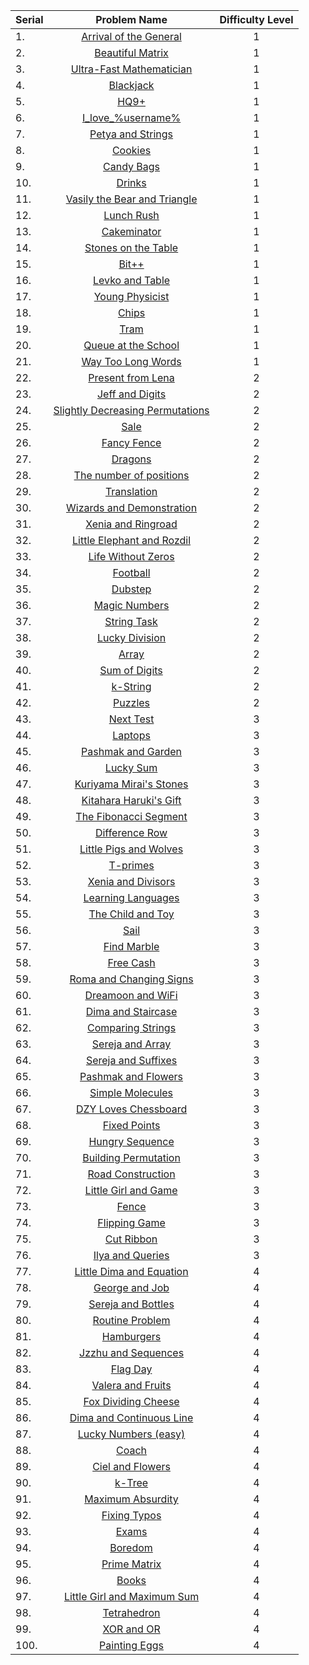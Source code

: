 | Serial | Problem Name | Difficulty Level |
|:--|:---:|:---:|
|1.| [Arrival of the General](http://codeforces.com/problemset/problem/144/A) | 1 |
|2.| [Beautiful Matrix](http://codeforces.com/problemset/problem/263/A) | 1 |
|3.| [Ultra-Fast Mathematician](http://codeforces.com/problemset/problem/61/A) | 1 |
|4.| [Blackjack](http://codeforces.com/problemset/problem/104/A) | 1 |
|5.| [HQ9+](http://codeforces.com/problemset/problem/133/A) | 1 |
|6.| [I_love_\%username\%](http://codeforces.com/problemset/problem/155/A) | 1 |
|7.| [Petya and Strings](http://codeforces.com/problemset/problem/112/A) | 1 |
|8.| [Cookies](http://codeforces.com/problemset/problem/129/A) | 1 |
|9.| [Candy Bags](http://codeforces.com/problemset/problem/334/A) | 1 |
|10.| [Drinks](http://codeforces.com/problemset/problem/200/B) | 1 |
|11.| [Vasily the Bear and Triangle](http://codeforces.com/problemset/problem/336/A) | 1 |
|12.| [Lunch Rush](http://codeforces.com/problemset/problem/276/A) | 1 |
|13.| [Cakeminator](http://codeforces.com/problemset/problem/330/A) | 1 |
|14.| [Stones on the Table](http://codeforces.com/problemset/problem/266/A) | 1 |
|15.| [Bit++](http://codeforces.com/problemset/problem/282/A) | 1 |
|16.| [Levko and Table](http://codeforces.com/problemset/problem/361/A) | 1 |
|17.| [Young Physicist](http://codeforces.com/problemset/problem/69/A) | 1 |
|18.| [Chips](http://codeforces.com/problemset/problem/92/A) | 1 |
|19.| [Tram](http://codeforces.com/problemset/problem/116/A) | 1 |
|20.| [Queue at the School](http://codeforces.com/problemset/problem/266/B) | 1 |
|21.| [Way Too Long Words](http://codeforces.com/problemset/problem/71/A) | 1 |
|22.| [Present from Lena](http://codeforces.com/problemset/problem/118/B) | 2 |
|23.| [Jeff and Digits](http://codeforces.com/problemset/problem/352/A) | 2 |
|24.| [Slightly Decreasing Permutations](http://codeforces.com/problemset/problem/285/A) | 2 |
|25.| [Sale](http://codeforces.com/problemset/problem/34/B) | 2 |
|26.| [Fancy Fence](http://codeforces.com/problemset/problem/270/A) | 2 |
|27.| [Dragons](http://codeforces.com/problemset/problem/230/A) | 2 |
|28.| [The number of positions](http://codeforces.com/problemset/problem/124/A) | 2 |
|29.| [Translation](http://codeforces.com/problemset/problem/41/A) | 2 |
|30.| [Wizards and Demonstration](http://codeforces.com/problemset/problem/168/A) | 2 |
|31.| [Xenia and Ringroad](http://codeforces.com/problemset/problem/339/B) | 2 |
|32.| [Little Elephant and Rozdil](http://codeforces.com/problemset/problem/205/A) | 2 |
|33.| [Life Without Zeros](http://codeforces.com/problemset/problem/75/A) | 2 |
|34.| [Football](http://codeforces.com/problemset/problem/43/A) | 2 |
|35.| [Dubstep](http://codeforces.com/problemset/problem/208/A) | 2 |
|36.| [Magic Numbers](http://codeforces.com/problemset/problem/320/A) | 2 |
|37.| [String Task](http://codeforces.com/problemset/problem/118/A) | 2 |
|38.| [Lucky Division](http://codeforces.com/problemset/problem/122/A) | 2 |
|39.| [Array](http://codeforces.com/problemset/problem/300/A) | 2 |
|40.| [Sum of Digits](http://codeforces.com/problemset/problem/102/B) | 2 |
|41.| [k-String](http://codeforces.com/problemset/problem/219/A) | 2 |
|42.| [Puzzles](http://codeforces.com/problemset/problem/337/A) | 2 |
|43.| [Next Test](http://codeforces.com/problemset/problem/27/A) | 3 |
|44.| [Laptops](http://codeforces.com/problemset/problem/456/A) | 3 |
|45.| [Pashmak and Garden](http://codeforces.com/problemset/problem/459/A) | 3 |
|46.| [Lucky Sum](http://codeforces.com/problemset/problem/121/A) | 3 |
|47.| [Kuriyama Mirai's Stones](http://codeforces.com/problemset/problem/433/B) | 3 |
|48.| [Kitahara Haruki's Gift](http://codeforces.com/problemset/problem/433/A) | 3 |
|49.| [The Fibonacci Segment](http://codeforces.com/problemset/problem/365/B) | 3 |
|50.| [Difference Row](http://codeforces.com/problemset/problem/347/A) | 3 |
|51.| [Little Pigs and Wolves](http://codeforces.com/problemset/problem/116/B) | 3 |
|52.| [T-primes](http://codeforces.com/problemset/problem/230/B) | 3 |
|53.| [Xenia and Divisors](http://codeforces.com/problemset/problem/342/A) | 3 |
|54.| [Learning Languages](http://codeforces.com/problemset/problem/277/A) | 3 |
|55.| [The Child and Toy](http://codeforces.com/problemset/problem/437/C) | 3 |
|56.| [Sail](http://codeforces.com/problemset/problem/298/B) | 3 |
|57.| [Find Marble](http://codeforces.com/problemset/problem/285/B) | 3 |
|58.| [Free Cash](http://codeforces.com/problemset/problem/237/A) | 3 |
|59.| [Roma and Changing Signs](http://codeforces.com/problemset/problem/262/B) | 3 |
|60.| [Dreamoon and WiFi](http://codeforces.com/problemset/problem/476/B) | 3 |
|61.| [Dima and Staircase](http://codeforces.com/problemset/problem/272/C) | 3 |
|62.| [Comparing Strings](http://codeforces.com/problemset/problem/186/A) | 3 |
|63.| [Sereja and Array](http://codeforces.com/problemset/problem/315/B) | 3 |
|64.| [Sereja and Suffixes](http://codeforces.com/problemset/problem/368/B) | 3 |
|65.| [Pashmak and Flowers](http://codeforces.com/problemset/problem/459/B) | 3 |
|66.| [Simple Molecules](http://codeforces.com/problemset/problem/344/B) | 3 |
|67.| [DZY Loves Chessboard](http://codeforces.com/problemset/problem/445/A) | 3 |
|68.| [Fixed Points](http://codeforces.com/problemset/problem/347/B) | 3 |
|69.| [Hungry Sequence](http://codeforces.com/problemset/problem/327/B) | 3 |
|70.| [Building Permutation](http://codeforces.com/problemset/problem/285/C) | 3 |
|71.| [Road Construction](http://codeforces.com/problemset/problem/330/B) | 3 |
|72.| [Little Girl and Game](http://codeforces.com/problemset/problem/276/B) | 3 |
|73.| [Fence](http://codeforces.com/problemset/problem/363/B) | 3 |
|74.| [Flipping Game](http://codeforces.com/problemset/problem/327/A) | 3 |
|75.| [Cut Ribbon](http://codeforces.com/problemset/problem/189/A) | 3 |
|76.| [Ilya and Queries](http://codeforces.com/problemset/problem/313/B) | 3 |
|77.| [Little Dima and Equation](http://codeforces.com/problemset/problem/460/B) | 4 |
|78.| [George and Job](http://codeforces.com/problemset/problem/467/C) | 4 |
|79.| [Sereja and Bottles](http://codeforces.com/problemset/problem/315/A) | 4 |
|80.| [Routine Problem](http://codeforces.com/problemset/problem/337/B) | 4 |
|81.| [Hamburgers](http://codeforces.com/problemset/problem/371/C) | 4 |
|82.| [Jzzhu and Sequences](http://codeforces.com/problemset/problem/450/B) | 4 |
|83.| [Flag Day](http://codeforces.com/problemset/problem/357/B) | 4 |
|84.| [Valera and Fruits](http://codeforces.com/problemset/problem/441/B) | 4 |
|85.| [Fox Dividing Cheese](http://codeforces.com/problemset/problem/371/B) | 4 |
|86.| [Dima and Continuous Line](http://codeforces.com/problemset/problem/358/A) | 4 |
|87.| [Lucky Numbers (easy)](http://codeforces.com/problemset/problem/96/B) | 4 |
|88.| [Coach](http://codeforces.com/problemset/problem/300/B) | 4 |
|89.| [Ciel and Flowers](http://codeforces.com/problemset/problem/322/B) | 4 |
|90.| [k-Tree](http://codeforces.com/problemset/problem/431/C) | 4 |
|91.| [Maximum Absurdity](http://codeforces.com/problemset/problem/332/B) | 4 |
|92.| [Fixing Typos](http://codeforces.com/problemset/problem/363/C) | 4 |
|93.| [Exams](http://codeforces.com/problemset/problem/479/C) | 4 |
|94.| [Boredom](http://codeforces.com/problemset/problem/455/A) | 4 |
|95.| [Prime Matrix](http://codeforces.com/problemset/problem/271/B) | 4 |
|96.| [Books](http://codeforces.com/problemset/problem/279/B) | 4 |
|97.| [Little Girl and Maximum Sum](http://codeforces.com/problemset/problem/276/C) | 4 |
|98.| [Tetrahedron](http://codeforces.com/problemset/problem/166/E) | 4 |
|99.| [XOR and OR](http://codeforces.com/problemset/problem/282/C) | 4 |
|100.| [Painting Eggs](http://codeforces.com/problemset/problem/282/B) | 4 |
